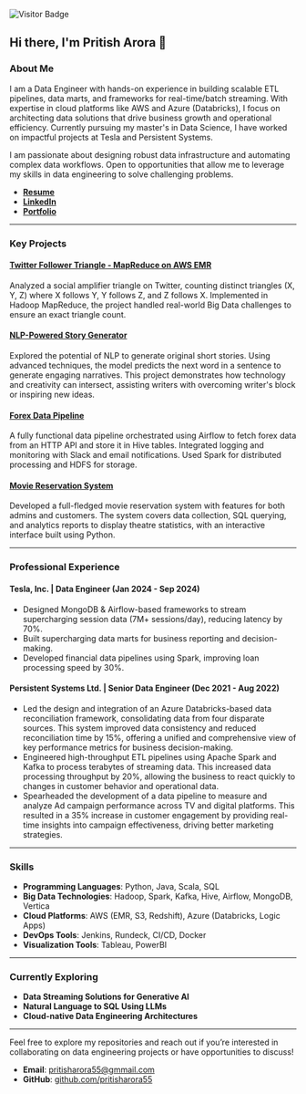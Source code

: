 ![Visitor Badge](https://visitor-badge.laobi.icu/badge?page_id=pritisharora55.pritisharora55)

## Hi there, I'm Pritish Arora 👋

### About Me

I am a Data Engineer with hands-on experience in building scalable ETL pipelines, data marts, and frameworks for real-time/batch streaming. With expertise in cloud platforms like AWS and Azure (Databricks), I focus on architecting data solutions that drive business growth and operational efficiency. Currently pursuing my master's in Data Science, I have worked on impactful projects at Tesla and Persistent Systems.




I am passionate about designing robust data infrastructure and automating complex data workflows. Open to opportunities that allow me to leverage my skills in data engineering to solve challenging problems.

- **[Resume](https://github.com/pritisharora55/Resume/blob/main/README.md)**  
- **[LinkedIn](https://www.linkedin.com/in/pritish-arora-2b7594192/)**  
- **[Portfolio](https://pritisharora55.github.io/)**

---

### Key Projects

#### **[Twitter Follower Triangle - MapReduce on AWS EMR](https://github.com/pritisharora55/Twitter-Follower-Triangle)**
Analyzed a social amplifier triangle on Twitter, counting distinct triangles (X, Y, Z) where X follows Y, Y follows Z, and Z follows X. Implemented in Hadoop MapReduce, the project handled real-world Big Data challenges to ensure an exact triangle count.

#### **[NLP-Powered Story Generator](https://github.com/pritisharora55/NLP-Powered-Story-Generator)**
Explored the potential of NLP to generate original short stories. Using advanced techniques, the model predicts the next word in a sentence to generate engaging narratives. This project demonstrates how technology and creativity can intersect, assisting writers with overcoming writer's block or inspiring new ideas.

#### **[Forex Data Pipeline](https://github.com/pritisharora55/Forex-Data-Pipeline)**
A fully functional data pipeline orchestrated using Airflow to fetch forex data from an HTTP API and store it in Hive tables. Integrated logging and monitoring with Slack and email notifications. Used Spark for distributed processing and HDFS for storage.

#### **[Movie Reservation System](https://github.com/pritisharora55/Movie_reservation_system)**
Developed a full-fledged movie reservation system with features for both admins and customers. The system covers data collection, SQL querying, and analytics reports to display theatre statistics, with an interactive interface built using Python.

---

### Professional Experience

#### **Tesla, Inc. | Data Engineer (Jan 2024 - Sep 2024)**
- Designed MongoDB & Airflow-based frameworks to stream supercharging session data (7M+ sessions/day), reducing latency by 70%.
- Built supercharging data marts for business reporting and decision-making.
- Developed financial data pipelines using Spark, improving loan processing speed by 30%.

#### **Persistent Systems Ltd. | Senior Data Engineer (Dec 2021 - Aug 2022)**
- Led the design and integration of an Azure Databricks-based data reconciliation framework, consolidating data from four disparate sources. This system improved data consistency and reduced reconciliation time by 15%, offering a unified and comprehensive view of key performance metrics for business decision-making.
- Engineered high-throughput ETL pipelines using Apache Spark and Kafka to process terabytes of streaming data. This increased data processing throughput by 20%, allowing the business to react quickly to changes in customer behavior and operational data.
- Spearheaded the development of a data pipeline to measure and analyze Ad campaign performance across TV and digital platforms. This resulted in a 35% increase in customer engagement by providing real-time insights into campaign effectiveness, driving better marketing strategies.

---

### Skills

- **Programming Languages**: Python, Java, Scala, SQL  
- **Big Data Technologies**: Hadoop, Spark, Kafka, Hive, Airflow, MongoDB, Vertica  
- **Cloud Platforms**: AWS (EMR, S3, Redshift), Azure (Databricks, Logic Apps)  
- **DevOps Tools**: Jenkins, Rundeck, CI/CD, Docker  
- **Visualization Tools**: Tableau, PowerBI

---

### Currently Exploring

- **Data Streaming Solutions for Generative AI**  
- **Natural Language to SQL Using LLMs**  
- **Cloud-native Data Engineering Architectures**

---

Feel free to explore my repositories and reach out if you’re interested in collaborating on data engineering projects or have opportunities to discuss!

- **Email**: pritisharora55@gmmail.com  
- **GitHub**: [github.com/pritisharora55](https://github.com/pritisharora55)

